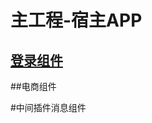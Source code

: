 # 主工程-宿主APP

## [登录组件](https://github.com/xiaoyang521style/ZYShoppingComponents)


##电商组件

#中间插件消息组件
